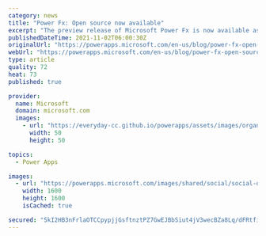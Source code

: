```yaml
---
category: news
title: "Power Fx: Open source now available"
excerpt: "The preview release of Microsoft Power Fx is now available as open source on GitHub  You can now freely integrate this Excel-like, low code programming language in all of your own projects."
publishedDateTime: 2021-11-02T06:00:30Z
originalUrl: "https://powerapps.microsoft.com/en-us/blog/power-fx-open-source-now-available/"
webUrl: "https://powerapps.microsoft.com/en-us/blog/power-fx-open-source-now-available/"
type: article
quality: 72
heat: 73
published: true

provider:
  name: Microsoft
  domain: microsoft.com
  images:
    - url: "https://everyday-cc.github.io/powerapps/assets/images/organizations/microsoft.com-50x50.jpg"
      width: 50
      height: 50

topics:
  - Power Apps

images:
  - url: "https://powerapps.microsoft.com/images/shared/social/social-default-image.png"
    width: 1600
    height: 1600
    isCached: true

secured: "5kI2HB3nFrlaOTCCpypjjGsftnztPZ7GwEJBbSiut4jV3wecBZa8Lq/dFRtfiB1KZ/q5XVu1Qxlo2wlRXkoI/0pjgAqAomfkjY5X2Dj6HMgpMpIXCN18dGaSfprKYijBcNN1I8pggDRJvMolPi8lBYmCUqY+wbPGYQ4wtgxytrqKhSJRWPBTo0kFBawLzGtVEy2oh+2WggX9cVnlfQTYcETPL3kE4ObNYwc8Y2rcwpLyzzRXgierVXj0XBNIMuMMRLlThNS7PuShqMatN3jzl5gbEHx4HrJ8wwIYNHeh6zGl7osxprkPzg5NGayWwX3IdP2I9i0GUI5DdGtv+TT4n5rR+jI64VPSPy5wta3XTgY=;oPfp2c7Y9G01STSCmILbTg=="
---
```


